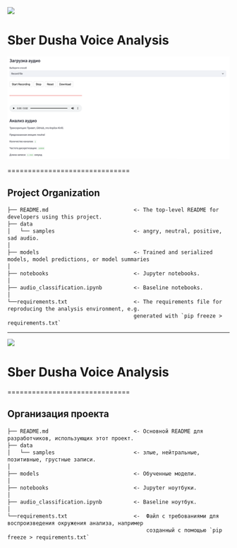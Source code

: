 <a id='ENG'></a>
<a href="#RUS"><img src='https://img.shields.io/badge/ENG -Go to RUS description-blue'></a>

# Sber Dusha Voice Analysis

![alt text](https://github.com/anpilove/SberDushaVoiceAnalysis/blob/main/streamlit/screenshot.png)

==============================

## Project Organization

    ├── README.md                           <- The top-level README for developers using this project.
    ├── data
    │   └── samples                         <- angry, neutral, positive, sad audio.
    │
    ├── models                              <- Trained and serialized models, model predictions, or model summaries
    │
    ├── notebooks                           <- Jupyter notebooks.
    │
    ├── audio_classification.ipynb          <- Baseline notebooks.
    │
    └──requirements.txt                     <- The requirements file for reproducing the analysis environment, e.g.
                                            generated with `pip freeze > requirements.txt`

---

<a id='RUS'></a>
<a href="#ENG"><img src='https://img.shields.io/badge/RUS -Go to ENG description-blue'></a>

# Sber Dusha Voice Analysis

==============================

## Организация проекта

    ├── README.md                           <- Основной README для разработчиков, использующих этот проект.
    ├── data
    │   └── samples                         <- злые, нейтральные, позитивные, грустные записи.
    │
    ├── models                              <- Обученные модели.
    │
    ├── notebooks                           <- Jupyter ноутбуки.
    │
    ├── audio_classification.ipynb          <- Baseline ноутбук.
    │
    └──requirements.txt                     <-  Файл с требованиями для воспроизведения окружения анализа, например
                                                созданный с помощью `pip freeze > requirements.txt`
